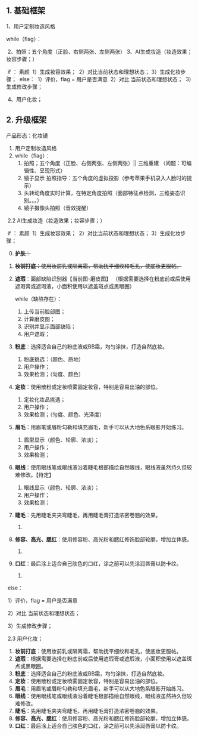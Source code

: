 ## 1. 基础框架

1、用户定制妆造风格

while（flag）：

​	2、拍照；五个角度（正脸、右侧两张、左侧两张）
​	3、AI生成妆造（妆造效果；妆容步骤；）

​		if ： 素颜	
​			1）生成妆容效果；
​			2）对比当前状态和理想状态；
​			3）生成化妆步骤；
​		else：
​			1）评价，flag = 用户是否满意
​			2）对比 当前状态和理想状态；
​			3）生成修改步骤；

​	4、用户化妆；


## 2. 升级框架

产品形态：化妆镜

1. 用户定制妆造风格
2. while（flag）：
	1. 拍照；五个角度（正脸、右侧两张、左侧两张）|| 三维重建 （问题：可编辑性、呈现形式）
	2. 镜子显示 拍照指导：五个角度的虚拟投影（参考苹果手机录入人脸时的提示）
	3. 头转动角度实时计算，在特定角度拍照（面部特征点检测，三维姿态识别。。。）
	4. 镜子摄像头拍照（音效提醒）

​	2.2 AI生成妆造（妆造效果；妆容步骤；）

​		if ： 素颜	
​			1）生成妆容效果；
​			2）对比当前状态和理想状态；
​			3）生成化妆步骤；

0. ~~**护肤**：~~

1. ~~‌**妆前打底**‌：使用妆前乳或隔离霜，帮助抚平细纹和毛孔，使底妆更服帖。~~

2. ‌**遮瑕**‌：面部缺陷识别器【当前图-磨皮图】 （根据需要选择在粉底前或后使用遮瑕膏或遮瑕液，小面积使用以遮盖斑点或黑眼圈）

   while（缺陷存在）：

   1. 上传当前脸部图；
   2. 计算磨皮图；
   3. 识别并显示面部缺陷；
   4. 用户遮瑕；

3. ‌**粉底**‌：选择适合自己的粉底液或BB霜，均匀涂抹，打造自然底妆。

   1. 粉底挑选：（颜色、质地）
   2. 用户操作；
   3. 效果检测；（匀度、颜色）

4. ‌**定妆**‌：使用散粉或定妆喷雾固定妆容，特别是容易出油的部位。

   1. 定妆化妆品挑选；
   2. 用户操作；
   3. 效果检测；（匀度、颜色、光泽度）

5. ‌**眉毛**‌：用眉笔或眉粉勾勒和填充眉毛，新手可以从大地色系眼影开始练习。

   1. 眉型显示（颜色、轮廓、浓淡）；
   2. 用户操作；
   3. 效果检测；

6. ‌**眼线**‌：使用眼线笔或眼线液沿着睫毛根部描绘自然眼线，眼线液虽然持久但较难修改。【待定】

   1. 眼线显示（颜色、轮廓、浓淡）；
   2. 用户操作；
   3. 效果检测；

7. ‌**睫毛**‌：先用睫毛夹夹弯睫毛，再用睫毛膏打造浓密卷翘的效果。

   1. 

8. ‌**修容、高光、腮红**‌：使用修容粉、高光粉和腮红修饰脸部轮廓，增加立体感。

   1. 

9. ‌**口红**‌：最后涂上适合自己肤色的口红，涂之前可以先涂润唇膏以防卡纹。

   1. 

​		else：

​			1）评价，flag = 用户是否满意

​			2）对比 当前状态和理想状态；

​			3）生成修改步骤；

​	2.3 用户化妆；







1. ‌**妆前打底**‌：使用妆前乳或隔离霜，帮助抚平细纹和毛孔，使底妆更服帖。
2. ‌**遮瑕**‌：根据需要选择在粉底前或后使用遮瑕膏或遮瑕液，小面积使用以遮盖斑点或黑眼圈。
3. ‌**粉底**‌：选择适合自己的粉底液或BB霜，均匀涂抹，打造自然底妆。
4. ‌**定妆**‌：使用散粉或定妆喷雾固定妆容，特别是容易出油的部位。
5. ‌**眉毛**‌：用眉笔或眉粉勾勒和填充眉毛，新手可以从大地色系眼影开始练习。
6. ‌**眼线**‌：使用眼线笔或眼线液沿着睫毛根部描绘自然眼线，眼线液虽然持久但较难修改。
7. ‌**睫毛**‌：先用睫毛夹夹弯睫毛，再用睫毛膏打造浓密卷翘的效果。
8. ‌**修容、高光、腮红**‌：使用修容粉、高光粉和腮红修饰脸部轮廓，增加立体感。
9. ‌**口红**‌：最后涂上适合自己肤色的口红，涂之前可以先涂润唇膏以防卡纹。